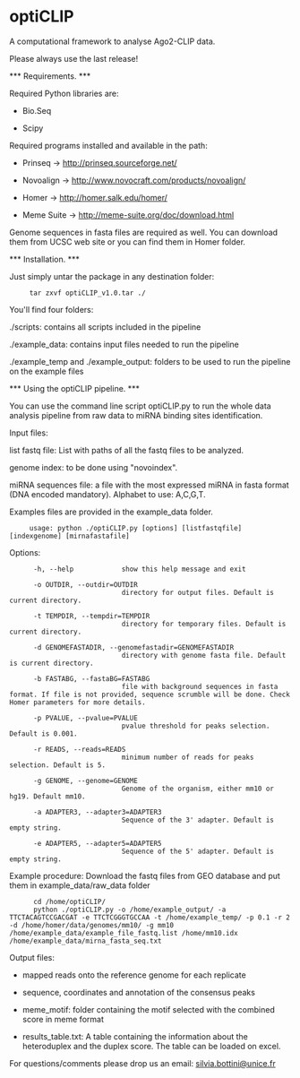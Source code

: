 # optiCLIP

A computational framework to analyse Ago2-CLIP data.

Please always use the last release!


***  Requirements. ***

Required Python libraries are:

- Bio.Seq 

- Scipy


Required programs installed and available in the path:

- Prinseq -> http://prinseq.sourceforge.net/

- Novoalign -> http://www.novocraft.com/products/novoalign/

- Homer -> http://homer.salk.edu/homer/

- Meme Suite -> http://meme-suite.org/doc/download.html


Genome sequences in fasta files are required as well. You can download them from UCSC web site or you can find them in Homer folder. 


***  Installation. ***


Just simply untar the package in any destination folder:


         tar zxvf optiCLIP_v1.0.tar ./


You'll find four folders:


./scripts: contains all scripts included in the pipeline

./example_data: contains input files needed to run the pipeline

./example_temp and ./example_output: folders to be used to run the pipeline on the example files




*** Using the optiCLIP pipeline. ***


You can use the command line script optiCLIP.py to run the whole data analysis pipeline from raw data to miRNA binding sites identification.



Input files: 


list fastq file: List with paths of all the fastq files to be analyzed.

genome index: to be done using "novoindex".

miRNA sequences file: a file with the most expressed miRNA in fasta format (DNA encoded mandatory). Alphabet to use: A,C,G,T. 



Examples files are provided in the example_data folder. 



         usage: python ./optiCLIP.py [options] [listfastqfile] [indexgenome] [mirnafastafile]



Options:


          -h, --help            show this help message and exit

          -o OUTDIR, --outdir=OUTDIR
                                directory for output files. Default is current directory.
          
          -t TEMPDIR, --tempdir=TEMPDIR
                                directory for temporary files. Default is current directory.
                                
          -d GENOMEFASTADIR, --genomefastadir=GENOMEFASTADIR
                                directory with genome fasta file. Default is current directory.
                                
          -b FASTABG, --fastaBG=FASTABG
                                file with background sequences in fasta format. If file is not provided, sequence scrumble will be done. Check Homer parameters for more details.
          
          -p PVALUE, --pvalue=PVALUE
                                pvalue threshold for peaks selection. Default is 0.001.
                                
          -r READS, --reads=READS
                                minimum number of reads for peaks selection. Default is 5.
                                
          -g GENOME, --genome=GENOME
                                Genome of the organism, either mm10 or hg19. Default mm10.
          
          -a ADAPTER3, --adapter3=ADAPTER3
                                Sequence of the 3' adapter. Default is empty string.
          
          -e ADAPTER5, --adapter5=ADAPTER5
                                Sequence of the 5' adapter. Default is empty string.

                        
Example procedure:
Download the fastq files from GEO database and put them in example_data/raw_data folder

          cd /home/optiCLIP/
          python ./optiCLIP.py -o /home/example_output/ -a TTCTACAGTCCGACGAT -e TTCTCGGGTGCCAA -t /home/example_temp/ -p 0.1 -r 2 -d /home/homer/data/genomes/mm10/ -g mm10  /home/example_data/example_file_fastq.list /home/mm10.idx /home/example_data/mirna_fasta_seq.txt


Output files:


* mapped reads onto the reference genome for each replicate

* sequence, coordinates and annotation of the consensus peaks 

* meme_motif: folder containing the motif selected with the combined score in meme format

* results_table.txt: A table containing the information about the heteroduplex and the duplex score. The table can be loaded on excel.


For questions/comments please drop us an email: silvia.bottini@unice.fr

